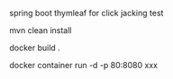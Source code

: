 spring boot thymleaf for click jacking test

mvn clean install

docker build .

docker container run -d -p 80:8080 xxx
